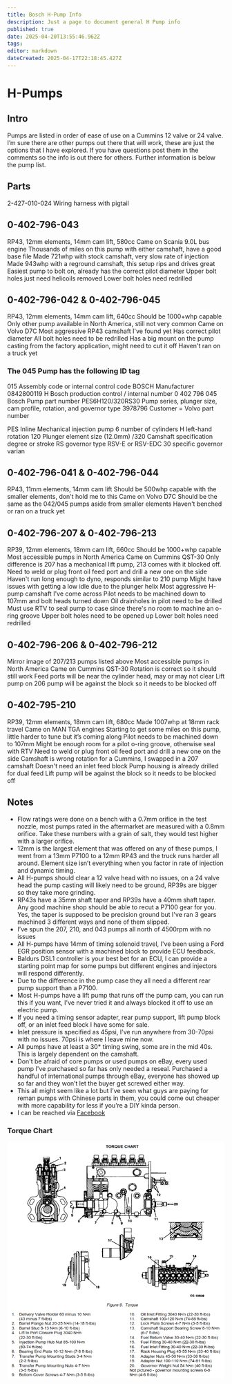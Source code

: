 ```yaml
---
title: Bosch H-Pump Info
description: Just a page to document general H Pump info
published: true
date: 2025-04-20T13:55:46.962Z
tags: 
editor: markdown
dateCreated: 2025-04-17T22:18:45.427Z
---
```


# H-Pumps
## Intro
Pumps are listed in order of ease of use on a Cummins 12 valve or 24 valve. I’m sure there are other pumps out there that will work, these are just the options that I have explored. If you have questions post them in the comments so the info is out there for others. Further information is below the pump list.

## Parts
2-427-010-024 Wiring harness with pigtail

## 0-402-796-043
RP43, 12mm elements, 14mm cam lift, 580cc
Came on Scania 9.0L bus engine
Thousands of miles on this pump with either camshaft, have a good base file
Made 721whp with stock camshaft, very slow rate of injection
Made 943whp with a reground camshaft, this setup rips and drives great
Easiest pump to bolt on, already has the correct pilot diameter
Upper bolt holes just need helicoils removed
Lower bolt holes need redrilled

## 0-402-796-042 & 0-402-796-045
RP43, 12mm elements, 14mm cam lift, 640cc
Should be 1000+whp capable
Only other pump available in North America, still not very common
Came on Volvo D7C
Most aggressive RP43 camshaft I've found yet
Has correct pilot diameter
All bolt holes need to be redrilled
Has a big mount on the pump casting from the factory application, might need to cut it off
Haven't ran on a truck yet

### The 045 Pump has the following ID tag
015 Assembly code or internal control code
BOSCH Manufacturer
0842800119 H Bosch production control / internal number
0 402 796 045 Bosch Pump part number
PES6H120/320RS30 Pump series, plunger size, cam profile, rotation, and governor type
3978796 Customer = Volvo part number

PES Inline Mechanical injection pump
6 number of cylinders
H left-hand rotation
120 Plunger element size (12.0mm)
/320 Camshaft specification degree or stroke
RS governor type RSV-E or RSV-EDC
30 specific governor varian


## 0-402-796-041 & 0-402-796-044
RP43, 11mm elements, 14mm cam lift
Should be 500whp capable with the smaller elements, don't hold me to this
Came on Volvo D7C
Should be the same as the 042/045 pumps aside from smaller elements
Haven't benched or ran on a truck yet

## 0-402-796-207 & 0-402-796-213
RP39, 12mm elements, 18mm cam lift, 660cc
Should be 1000+whp capable
Most accessible pumps in North America
Came on Cummins QST-30
Only difference is 207 has a mechanical lift pump, 213 comes with it blocked off.
Need to weld or plug front oil feed port and drill a new one on the side
Haven't run long enough to dyno, responds similar to 210 pump
Might have issues with getting a low idle due to the plunger helix
Most aggressive H-pump camshaft I've come across
Pilot needs to be machined down to 107mm and bolt heads turned down
Oil drainholes in pilot need to be drilled
Must use RTV to seal pump to case since there's no room to machine an o-ring groove
Upper bolt holes need to be opened up
Lower bolt holes need redrilled

## 0-402-796-206 & 0-402-796-212
Mirror image of 207/213 pumps listed above
Most accessible pumps in North America
Came on Cummins QST-30
Rotation is correct so it should still work
Feed ports will be near the cylinder head, may or may not clear
Lift pump on 206 pump will be against the block so it needs to be blocked off

## 0-402-795-210
RP39, 12mm elements, 18mm cam lift, 680cc
Made 1007whp at 18mm rack travel
Came on MAN TGA engines
Starting to get some miles on this pump, little harder to tune but it’s coming along
Pilot needs to be machined down to 107mm
Might be enough room for a pilot o-ring groove, otherwise seal with RTV
Need to weld or plug front oil feed port and drill a new one on the side
Camshaft is wrong rotation for a Cummins, I swapped in a 207 camshaft
Doesn't need an inlet feed block
Pump housing is already drilled for dual feed
Lift pump will be against the block so it needs to be blocked off

## Notes
- Flow ratings were done on a bench with a 0.7mm orifice in the test nozzle, most pumps rated in the aftermarket are measured with a 0.8mm orifice. Take these numbers with a grain of salt, they would test higher with a larger orifice.
- 12mm is the largest element that was offered on any of these pumps, I went from a 13mm P7100 to a 12mm RP43 and the truck runs harder all around. Element size isn’t everything when you factor in rate of injection and dynamic timing.
- All H-pumps should clear a 12 valve head with no issues, on a 24 valve head the pump casting will likely need to be ground, RP39s are bigger so they take more grinding.
- RP43s have a 35mm shaft taper and RP39s have a 40mm shaft taper. Any good machine shop should be able to recut a P7100 gear for you. Yes, the taper is supposed to be precision ground but I've ran 3 gears machined 3 different ways and none of them slipped.
- I’ve spun the 207, 210, and 043 pumps all north of 4500rpm with no issues
- All H-pumps have 14mm of timing solenoid travel, I've been using a Ford EGR position sensor with a machined block to provide ECU feedback.
- Baldurs DSL1 controller is your best bet for an ECU, I can provide a starting point map for some pumps but different engines and injectors will respond differently.
- Due to the difference in the pump case they all need a different rear pump support than a P7100.
- Most H-pumps have a lift pump that runs off the pump cam, you can run this if you want, I've never tried it and always blocked it off to use an electric pump.
- If you need a timing sensor adapter, rear pump support, lift pump block off, or an inlet feed block I have some for sale.
- Inlet pressure is specified as 45psi, I've run anywhere from 30-70psi with no issues. 70psi is where I leave mine now.
- All pumps have at least a 30* timing swing, some are in the mid 40s. This is largely dependent on the camshaft.
- Don't be afraid of core pumps or used pumps on eBay, every used pump I've purchased so far has only needed a reseal. Purchased a handful of international pumps through eBay, everyone has showed up so far and they won’t let the buyer get screwed either way.
- This all might seem like a lot but I’ve seen what guys are paying for reman pumps with Chinese parts in them, you could come out cheaper with more capability for less if you’re a DIY kinda person.
- I can be reached via [Facebook](https://www.facebook.com/barberautomotivesolutions/about)

### Torque Chart
![pe_toque_chart.png](/pe_toque_chart.png)

